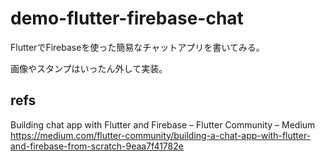 # demo-flutter-firebase-chat
FlutterでFirebaseを使った簡易なチャットアプリを書いてみる。

画像やスタンプはいったん外して実装。

## refs
Building chat app with Flutter and Firebase – Flutter Community – Medium<br />
https://medium.com/flutter-community/building-a-chat-app-with-flutter-and-firebase-from-scratch-9eaa7f41782e
